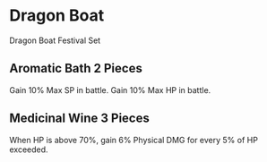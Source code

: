 # Dragon Boat

Dragon Boat Festival Set

## Aromatic Bath 2 Pieces

Gain 10% Max SP in battle. Gain 10% Max HP in battle.

## Medicinal Wine 3 Pieces

When HP is above 70%, gain 6% Physical DMG for every 5% of HP exceeded.